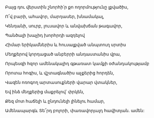 Բայց դու վերստին շնորհի՛ր քո ողորմությունը լքվածիս,

Ո՜վ բարի, ահավոր, մարդասեր, խնամակալ,

Կենդանի, սուրբ, լուսավոր և անվախճան թագավոր,

Պանծալի խաչիդ խորհրդի ազդելով

Հիմար երիկամներիս և հուսալքված անպտուղ սրտիս

Մեղքերով կորդացած անբերրի անդաստանիս վրա,

Որպեսզի հզոր ամենակալիդ գթառատ կամքի օժանդակությամբ

Որոտա հոգիս, և վշտագնածիս աչքերից հորդեն,

Վազեն ոռոգող արտասուքների վարար վտակներ,

Եվ ինձ մեղքերից մաքրելով՝ փրկեն,

Քեզ մոտ հաճելի և ընդունելի լինելու համար,

Ամենապարգև Տե՜րդ բոլորի, փառավորյալդ հավիտյան. ամեն: